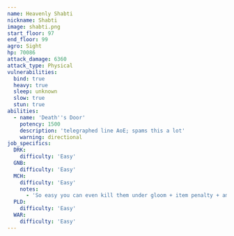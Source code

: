 ```yaml
---
name: Heavenly Shabti
nickname: Shabti
image: shabti.png
start_floor: 97
end_floor: 99
agro: Sight
hp: 70086
attack_damage: 6360
attack_type: Physical
vulnerabilities:
  bind: true
  heavy: true
  sleep: unknown
  slow: true
  stun: true
abilities:
  - name: 'Death''s Door'
    potency: 1500
    description: 'telegraphed line AoE; spams this a lot'
    warning: directional
job_specifics:
  DRK:
    difficulty: 'Easy'
  GNB:
    difficulty: 'Easy'
  MCH:
    difficulty: 'Easy'
    notes:
      - 'So easy you can even kill them under gloom + item penalty + amnesia'
  PLD:
    difficulty: 'Easy'
  WAR:
    difficulty: 'Easy'
---
```

